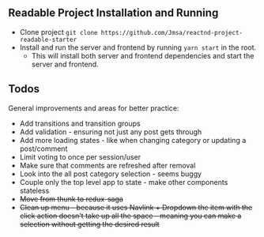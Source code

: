 ## Readable Project Installation and Running
* Clone project `git clone https://github.com/Jmsa/reactnd-project-readable-starter`
* Install and run the server and frontend by running `yarn start` in the root.
    * This will install both server and frontend dependencies and start the server and frontend.

## Todos
General improvements and areas for better practice:
* Add transitions and transition groups
* Add validation - ensuring not just any post gets through
* Add more loading states - like when changing category or updating a post/comment
* Limit voting to once per session/user
* Make sure that comments are refreshed after removal
* Look into the all post category selection - seems buggy
* Couple only the top level app to state - make other components stateless
* ~~Move from thunk to redux-saga~~
* ~~Clean up menu - because it uses Navlink + Dropdown the item with the click action doesn't take up all the space - meaning you can make a selection without getting the desired result~~
